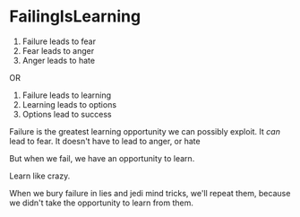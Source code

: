 # FailingIsLearning

1. Failure leads to fear
2. Fear leads to anger
3. Anger leads to hate

OR

1. Failure leads to learning
2. Learning leads to options
3. Options lead to success

Failure is the greatest learning opportunity we can possibly exploit. It *can* lead to fear. It doesn't have to lead to anger, or hate

But when we fail, we have an opportunity to learn.

Learn like crazy.

When we bury failure in lies and jedi mind tricks, we'll repeat them, because we didn't take the opportunity to learn from them.
